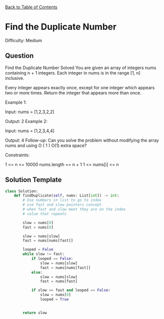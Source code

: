 [Back to Table of Contents](../README.md)

# Find the Duplicate Number
Difficulty: Medium

## Question
Find the Duplicate Number
Solved 
You are given an array of integers nums containing n + 1 integers. Each integer in nums is in the range [1, n] inclusive.

Every integer appears exactly once, except for one integer which appears two or more times. Return the integer that appears more than once.

Example 1:

Input: nums = [1,2,3,2,2]

Output: 2
Example 2:

Input: nums = [1,2,3,4,4]

Output: 4
Follow-up: Can you solve the problem without modifying the array nums and using 
O
(
1
)
O(1) extra space?

Constraints:

1 <= n <= 10000
nums.length == n + 1
1 <= nums[i] <= n

## Solution Template
```python
class Solution:
    def findDuplicate(self, nums: List[int]) -> int:
        # Use numbers in list to go to index
        # use fast and slow pointers concept
        # when fast and slow meet they are on the index
        # value that repeats

        slow = nums[0]
        fast = nums[0]

        slow = nums[slow]
        fast = nums[nums[fast]]

        looped = False
        while slow != fast:
            if looped == False:
                slow = nums[slow]
                fast = nums[nums[fast]]
            else:
                slow = nums[slow]
                fast = nums[fast]

            if slow == fast and looped == False:
                slow = nums[0]
                looped = True

        
        return slow
```
